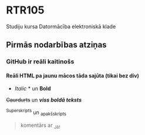 # RTR105
Studiju kursa Datormācība elektroniskā klade

## Pirmās nodarbības atziņas

### GitHub ir reāli kaitinošs

#### Reāli HTML pa jaunu mācos tāda sajūta (tikai bez div)

* *Italic* * un **Bold**

~~Caurdurts~~ un ***viss boldā teksts***

<sup>Superskripts</sup> un <sub>apakšskripts</sub> 

>komentārs ar <sub> Jā! </sub>



